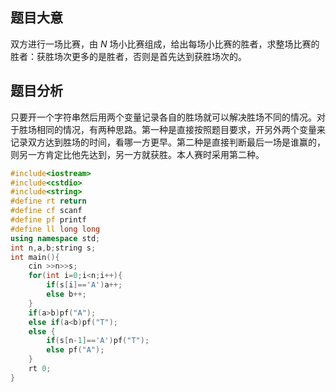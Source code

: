 ## 题目大意
双方进行一场比赛，由 $N$ 场小比赛组成，给出每场小比赛的胜者，求整场比赛的胜者：获胜场次更多的是胜者，否则是首先达到获胜场次的。

## 题目分析
只要开一个字符串然后用两个变量记录各自的胜场就可以解决胜场不同的情况。对于胜场相同的情况，有两种思路。第一种是直接按照题目要求，开另外两个变量来记录双方达到胜场的时间，看哪一方更早。第二种是直接判断最后一场是谁赢的，则另一方肯定比他先达到，另一方就获胜。本人赛时采用第二种。
```cpp
#include<iostream>
#include<cstdio>
#include<string>
#define rt return
#define cf scanf
#define pf printf
#define ll long long
using namespace std;
int n,a,b;string s;
int main(){
	cin >>n>>s;
	for(int i=0;i<n;i++){
		if(s[i]=='A')a++;
		else b++;
	}
	if(a>b)pf("A");
	else if(a<b)pf("T");
	else {
		if(s[n-1]=='A')pf("T");
		else pf("A");
	}
	rt 0;
} 
```
